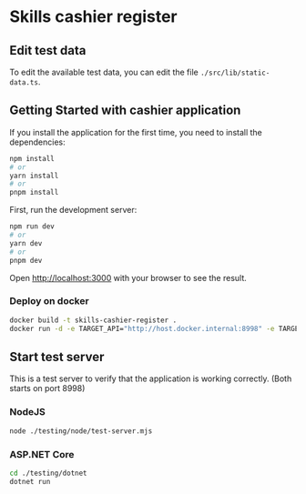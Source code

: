 # Skills cashier register

## Edit test data

To edit the available test data, you can edit the file `./src/lib/static-data.ts`.

## Getting Started with cashier application

If you install the application for the first time, you need to install the dependencies:

```bash
npm install
# or
yarn install
# or
pnpm install
```

First, run the development server:

```bash
npm run dev
# or
yarn dev
# or
pnpm dev
```

Open [http://localhost:3000](http://localhost:3000) with your browser to see the result.

### Deploy on docker

```bash
docker build -t skills-cashier-register .
docker run -d -e TARGET_API="http://host.docker.internal:8998" -e TARGET_PATH="api/purchase" -p 3000:3000 skills-cashier-register
```
## Start test server

This is a test server to verify that the application is working correctly. (Both starts on port 8998)

### NodeJS

```bash
node ./testing/node/test-server.mjs
```

### ASP.NET Core

```bash
cd ./testing/dotnet
dotnet run
```